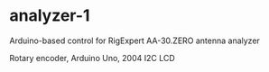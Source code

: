 # analyzer-1
Arduino-based control for RigExpert AA-30.ZERO antenna analyzer

Rotary encoder, Arduino Uno, 2004 I2C LCD
